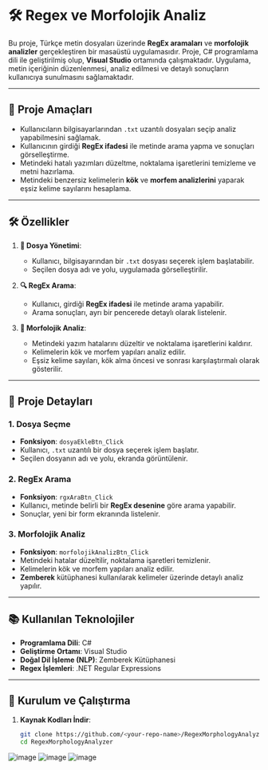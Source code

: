 
 # 🛠️ Regex ve Morfolojik Analiz 

Bu proje, Türkçe metin dosyaları üzerinde **RegEx aramaları** ve **morfolojik analizler** gerçekleştiren bir masaüstü uygulamasıdır. Proje, C# programlama dili ile geliştirilmiş olup, **Visual Studio** ortamında çalışmaktadır. Uygulama, metin içeriğinin düzenlenmesi, analiz edilmesi ve detaylı sonuçların kullanıcıya sunulmasını sağlamaktadır.

---

## 🎯 Proje Amaçları

- Kullanıcıların bilgisayarlarından `.txt` uzantılı dosyaları seçip analiz yapabilmesini sağlamak.
- Kullanıcının girdiği **RegEx ifadesi** ile metinde arama yapma ve sonuçları görselleştirme.
- Metindeki hatalı yazımları düzeltme, noktalama işaretlerini temizleme ve metni hazırlama.
- Metindeki benzersiz kelimelerin **kök** ve **morfem analizlerini** yaparak eşsiz kelime sayılarını hesaplama.

---

## 🛠️ Özellikler

1. **📂 Dosya Yönetimi**:
   - Kullanıcı, bilgisayarından bir `.txt` dosyası seçerek işlem başlatabilir.
   - Seçilen dosya adı ve yolu, uygulamada görselleştirilir.

2. **🔍 RegEx Arama**:
   - Kullanıcı, girdiği **RegEx ifadesi** ile metinde arama yapabilir.
   - Arama sonuçları, ayrı bir pencerede detaylı olarak listelenir.

3. **🔧 Morfolojik Analiz**:
   - Metindeki yazım hatalarını düzeltir ve noktalama işaretlerini kaldırır.
   - Kelimelerin kök ve morfem yapıları analiz edilir.
   - Eşsiz kelime sayıları, kök alma öncesi ve sonrası karşılaştırmalı olarak gösterilir.

---

## 🧩 Proje Detayları

### 1. **Dosya Seçme**
- **Fonksiyon**: `dosyaEkleBtn_Click`
- Kullanıcı, `.txt` uzantılı bir dosya seçerek işlem başlatır.
- Seçilen dosyanın adı ve yolu, ekranda görüntülenir.

### 2. **RegEx Arama**
- **Fonksiyon**: `rgxAraBtn_Click`
- Kullanıcı, metinde belirli bir **RegEx desenine** göre arama yapabilir.
- Sonuçlar, yeni bir form ekranında listelenir.

### 3. **Morfolojik Analiz**
- **Fonksiyon**: `morfolojikAnalizBtn_Click`
- Metindeki hatalar düzeltilir, noktalama işaretleri temizlenir.
- Kelimelerin kök ve morfem yapıları analiz edilir.
- **Zemberek** kütüphanesi kullanılarak kelimeler üzerinde detaylı analiz yapılır.

---

## 📚 Kullanılan Teknolojiler

- **Programlama Dili**: C#
- **Geliştirme Ortamı**: Visual Studio
- **Doğal Dil İşleme (NLP)**: Zemberek Kütüphanesi
- **Regex İşlemleri**: .NET Regular Expressions

---

## 🚀 Kurulum ve Çalıştırma

1. **Kaynak Kodları İndir**:
   ```bash
   git clone https://github.com/<your-repo-name>/RegexMorphologyAnalyzer.git
   cd RegexMorphologyAnalyzer

![image](https://github.com/Sarizeybekk/regular-expression-analysis/assets/85437211/27303f81-4f8a-4fb6-baca-21e78e582a3c)
![image](https://github.com/Sarizeybekk/regular-expression-analysis/assets/85437211/04a2d8ea-f55d-4ff0-9388-3cf08f1bdcf8)
![image](https://github.com/Sarizeybekk/regular-expression-analysis/assets/85437211/a4584d54-0987-493a-a11c-cf8716e92e05)

